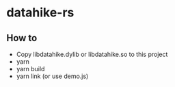 # datahike-rs

## How to

- Copy libdatahike.dylib or libdatahike.so to this project
- yarn
- yarn build
- yarn link (or use demo.js)
